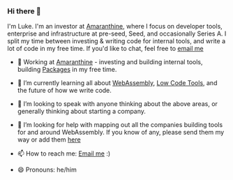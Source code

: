 ### Hi there 👋

I'm Luke. I'm an investor at [Amaranthine](https://amaranthine.com), where I focus on developer tools, enterprise and infrastructure at pre-seed, Seed, and occasionally Series A. I split my time between investing & writing code for internal tools, and write a lot of code in my free time. If you'd like to chat, feel free to [email me](mailto:luke@amaranthine.com)

- 🔭 Working at [Amaranthine](https://amaranthine.com) - investing and building internal tools, building [Packages](https://packages.so) in my free time. 

- 🌱 I’m currently learning all about [WebAssembly](https://github.com/byrneml/wasm-projects), [Low Code Tools](https://docs.google.com/spreadsheets/d/1Uq0QudL8nQTVKt1r2PdS0Yzkn9VzDpx02J_UInj2idE/edit?usp=sharing), and the future of how we write code.

- 👯 I’m looking to speak with anyone thinking about the above areas, or generally thinking about starting a company.

- 🤔 I’m looking for help with mapping out all the companies building tools for and around WebAssembly. If you know of any, please send them my way or add them [here](https://github.com/byrneml/wasm-projects)

- 📫 How to reach me: [Email me](mailto:luke@amaranthine.com) :)

- 😄 Pronouns: he/him
